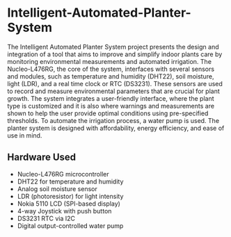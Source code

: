 # Intelligent-Automated-Planter-System
The Intelligent Automated Planter System project presents the design and integration of a tool that aims to improve and simplify indoor plants care by monitoring environmental measurements and automated irrigation. The Nucleo-L476RG, the core of the system, interfaces with several sensors and modules, such as temperature and humidity (DHT22), soil moisture, light (LDR), and a real time clock or RTC (DS3231). These sensors are used to record and measure environmental parameters that are crucial for plant growth. The system integrates a user-friendly interface, where the plant type is customized and it is also where warnings and measurements are shown to help the user provide optimal conditions using pre-specified thresholds. To automate the irrigation process, a water pump is used. The planter system is designed with affordability, energy efficiency, and ease of use in mind. 

## Hardware Used
- Nucleo-L476RG microcontroller  
- DHT22 for temperature and humidity  
- Analog soil moisture sensor  
- LDR (photoresistor) for light intensity  
- Nokia 5110 LCD (SPI-based display)  
- 4-way Joystick with push button  
- DS3231 RTC via I2C  
- Digital output-controlled water pump
